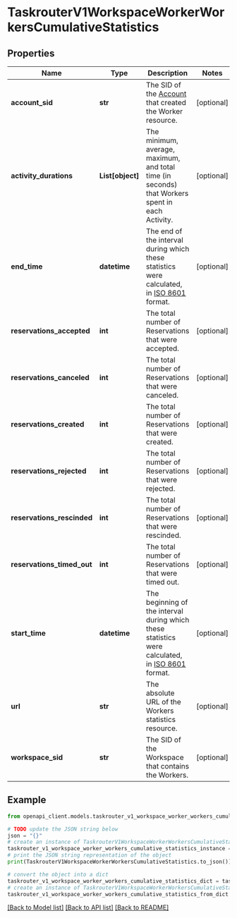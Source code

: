 # TaskrouterV1WorkspaceWorkerWorkersCumulativeStatistics


## Properties

Name | Type | Description | Notes
------------ | ------------- | ------------- | -------------
**account_sid** | **str** | The SID of the [Account](https://www.twilio.com/docs/iam/api/account) that created the Worker resource. | [optional] 
**activity_durations** | **List[object]** | The minimum, average, maximum, and total time (in seconds) that Workers spent in each Activity. | [optional] 
**end_time** | **datetime** | The end of the interval during which these statistics were calculated, in [ISO 8601](https://en.wikipedia.org/wiki/ISO_8601) format. | [optional] 
**reservations_accepted** | **int** | The total number of Reservations that were accepted. | [optional] 
**reservations_canceled** | **int** | The total number of Reservations that were canceled. | [optional] 
**reservations_created** | **int** | The total number of Reservations that were created. | [optional] 
**reservations_rejected** | **int** | The total number of Reservations that were rejected. | [optional] 
**reservations_rescinded** | **int** | The total number of Reservations that were rescinded. | [optional] 
**reservations_timed_out** | **int** | The total number of Reservations that were timed out. | [optional] 
**start_time** | **datetime** | The beginning of the interval during which these statistics were calculated, in [ISO 8601](https://en.wikipedia.org/wiki/ISO_8601) format. | [optional] 
**url** | **str** | The absolute URL of the Workers statistics resource. | [optional] 
**workspace_sid** | **str** | The SID of the Workspace that contains the Workers. | [optional] 

## Example

```python
from openapi_client.models.taskrouter_v1_workspace_worker_workers_cumulative_statistics import TaskrouterV1WorkspaceWorkerWorkersCumulativeStatistics

# TODO update the JSON string below
json = "{}"
# create an instance of TaskrouterV1WorkspaceWorkerWorkersCumulativeStatistics from a JSON string
taskrouter_v1_workspace_worker_workers_cumulative_statistics_instance = TaskrouterV1WorkspaceWorkerWorkersCumulativeStatistics.from_json(json)
# print the JSON string representation of the object
print(TaskrouterV1WorkspaceWorkerWorkersCumulativeStatistics.to_json())

# convert the object into a dict
taskrouter_v1_workspace_worker_workers_cumulative_statistics_dict = taskrouter_v1_workspace_worker_workers_cumulative_statistics_instance.to_dict()
# create an instance of TaskrouterV1WorkspaceWorkerWorkersCumulativeStatistics from a dict
taskrouter_v1_workspace_worker_workers_cumulative_statistics_from_dict = TaskrouterV1WorkspaceWorkerWorkersCumulativeStatistics.from_dict(taskrouter_v1_workspace_worker_workers_cumulative_statistics_dict)
```
[[Back to Model list]](../README.md#documentation-for-models) [[Back to API list]](../README.md#documentation-for-api-endpoints) [[Back to README]](../README.md)


